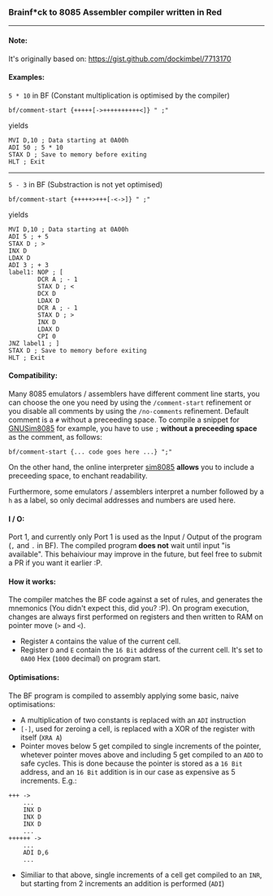 ### Brainf*ck to 8085 Assembler compiler written in Red
---
#### Note:
It's originally based on: https://gist.github.com/dockimbel/7713170

#### Examples:
`5 * 10` in BF 
(Constant multiplication is optimised by the compiler)
``` rebol
bf/comment-start {+++++[->++++++++++<]} " ;"
```
yields
``` assembly
MVI D,10 ; Data starting at 0A00h
ADI 50 ; 5 * 10
STAX D ; Save to memory before exiting
HLT ; Exit
```
---

`5 - 3` in BF 
(Substraction is not yet optimised)
``` rebol
bf/comment-start {+++++>+++[-<->]} " ;"
```
yields
``` assembly
MVI D,10 ; Data starting at 0A00h
ADI 5 ; + 5
STAX D ; >
INX D
LDAX D
ADI 3 ; + 3
label1: NOP ; [
        DCR A ; - 1
        STAX D ; <
        DCX D
        LDAX D
        DCR A ; - 1
        STAX D ; >
        INX D
        LDAX D
        CPI 0
JNZ label1 ; ]
STAX D ; Save to memory before exiting
HLT ; Exit
```

#### Compatibility:
Many 8085 emulators / assemblers have different comment line starts, you can choose the one you need by using the `/comment-start` refinement or you disable all comments by using the `/no-comments` refinement. Default comment is a `#` without a preceeding space. To compile a snippet for [GNUSim8085](https://gnusim8085.github.io/) for example, you have to use `;` **without a preceeding space** as the comment, as follows:
```
bf/comment-start {... code goes here ...} ";"
```
On the other hand, the online interpreter [sim8085](https://www.sim8085.com/) **allows** you to include a preceeding space, to enchant readability.

Furthermore, some emulators / assemblers interpret a number followed by a `h` as a label, so only decimal addresses and numbers are used here. 

#### I / O:
Port 1, and currently only Port 1 is used as the Input / Output of the program (`,` and `.` in BF). The compiled program **does not** wait until input "is available". This behaiviour may improve in the future, but feel free to submit a PR if you want it earlier :P.

#### How it works:
The compiler matches the BF code against a set of rules, and generates the mnemonics (You didn't expect this, did you? :P). On program execution, changes are always first performed on registers and then written to RAM on pointer move (`>` and `<`).
 - Register `A` contains the value of the current cell.
 - Register `D` and `E` contain the `16 Bit` address of the current cell. It's set to `0A00` Hex (`1000` decimal) on program start.

#### Optimisations:
The BF program is compiled to assembly applying some basic, naive optimisations: 
- A multiplication of two constants is replaced with an `ADI` instruction
- `[-]`, used for zeroing a cell, is replaced with a XOR of the register with itself (`XRA A`)
- Pointer moves below 5 get compiled to single increments of the pointer, whetever pointer moves above and including 5 get compiled to an `ADD` to safe cycles. This is done because the pointer is stored as a `16 Bit` address, and an `16 Bit` addition is in our case as expensive as 5 increments. E.g.:
```
+++ ->
    ...
    INX D 
    INX D
    INX D
    ...
++++++ ->
    ...
    ADI D,6
    ...
```
- Similiar to that above, single increments of a cell get compiled to an `INR`, but starting from 2 increments an addition is performed (`ADI`)
